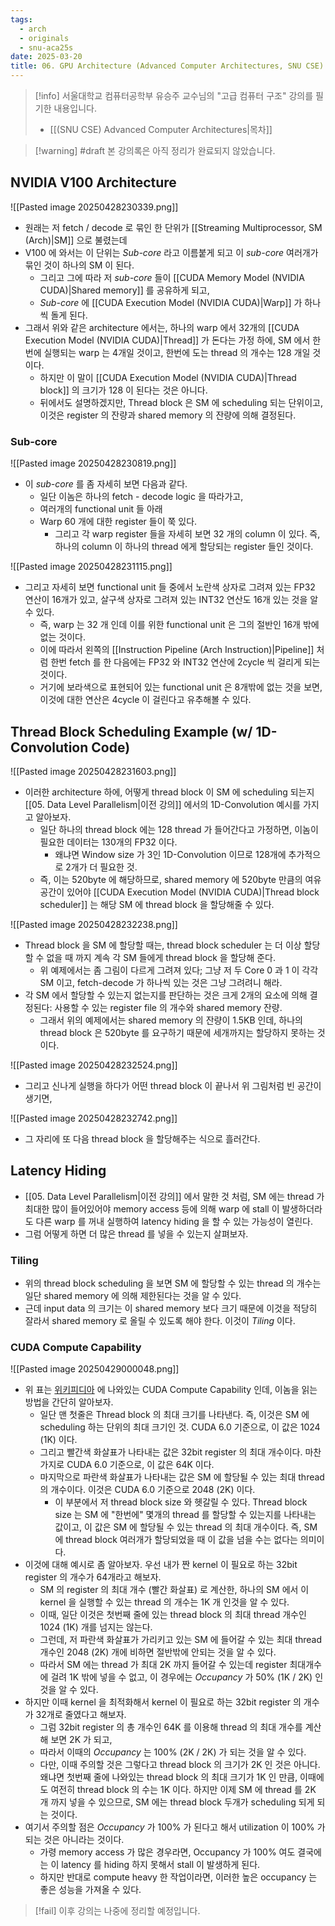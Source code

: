 ```yaml
---
tags:
  - arch
  - originals
  - snu-aca25s
date: 2025-03-20
title: 06. GPU Architecture (Advanced Computer Architectures, SNU CSE)
---
```

> [!info] 서울대학교 컴퓨터공학부 유승주 교수님의 "고급 컴퓨터 구조" 강의를 필기한 내용입니다.
> - [[(SNU CSE) Advanced Computer Architectures|목차]]

> [!warning] #draft 본 강의록은 아직 정리가 완료되지 않았습니다.

## NVIDIA V100 Architecture

![[Pasted image 20250428230339.png]]

- 원래는 저 fetch / decode 로 묶인 한 단위가 [[Streaming Multiprocessor, SM (Arch)|SM]] 으로 불렸는데
- V100 에 와서는 이 단위는 *Sub-core* 라고 이름붙게 되고 이 *sub-core* 여러개가 묶인 것이 하나의 SM 이 된다.
	- 그리고 그에 따라 저 *sub-core* 들이 [[CUDA Memory Model (NVIDIA CUDA)|Shared memory]] 를 공유하게 되고,
	- *Sub-core* 에 [[CUDA Execution Model (NVIDIA CUDA)|Warp]] 가 하나씩 돌게 된다.
- 그래서 위와 같은 architecture 에서는, 하나의 warp 에서 32개의 [[CUDA Execution Model (NVIDIA CUDA)|Thread]] 가 돈다는 가정 하에, SM 에서 한번에 실행되는 warp 는 4개일 것이고, 한번에 도는 thread 의 개수는 128 개일 것이다.
	- 하지만 이 말이 [[CUDA Execution Model (NVIDIA CUDA)|Thread block]] 의 크기가 128 이 된다는 것은 아니다.
	- 뒤에서도 설명하겠지만, Thread block 은 SM 에 scheduling 되는 단위이고, 이것은 register 의 잔량과 shared memory 의 잔량에 의해 결정된다.

### Sub-core

![[Pasted image 20250428230819.png]]

- 이 *sub-core* 를 좀 자세히 보면 다음과 같다.
	- 일단 이놈은 하나의 fetch - decode logic 을 따라가고,
	- 여러개의 functional unit 들 아래
	- Warp 60 개에 대한 register 들이 쭉 있다.
		- 그리고 각 warp register 들을 자세히 보면 32 개의 column 이 있다. 즉, 하나의 column 이 하나의 thread 에게 할당되는 register 들인 것이다.

![[Pasted image 20250428231115.png]]

- 그리고 자세히 보면 functional unit 들 중에서 노란색 상자로 그려져 있는 FP32 연산이 16개가 있고, 살구색 상자로 그려져 있는 INT32 연산도 16개 있는 것을 알 수 있다.
	- 즉, warp 는 32 개 인데 이를 위한 functional unit 은 그의 절반인 16개 밖에 없는 것이다.
	- 이에 따라서 왼쪽의 [[Instruction Pipeline (Arch Instruction)|Pipeline]] 처럼 한번 fetch 를 한 다음에는 FP32 와 INT32 연산에 2cycle 씩 걸리게 되는 것이다.
	- 거기에 보라색으로 표현되어 있는 functional unit 은 8개밖에 없는 것을 보면, 이것에 대한 연산은 4cycle 이 걸린다고 유추해볼 수 있다.

## Thread Block Scheduling Example (w/ 1D-Convolution Code)

![[Pasted image 20250428231603.png]]

- 이러한 architecture 하에, 어떻게 thread block 이 SM 에 scheduling 되는지 [[05. Data Level Parallelism|이전 강의]] 에서의 1D-Convolution 예시를 가지고 알아보자.
	- 일단 하나의 thread block 에는 128 thread 가 들어간다고 가정하면, 이놈이 필요한 데이터는 130개의 FP32 이다.
		- 왜냐면 Window size 가 3인 1D-Convolution 이므로 128개에 추가적으로 2개가 더 필요한 것.
	- 즉, 이는 520byte 에 해당하므로, shared memory 에 520byte 만큼의 여유 공간이 있어야 [[CUDA Execution Model (NVIDIA CUDA)|Thread block scheduler]] 는 해당 SM 에 thread block 을 할당해줄 수 있다.

![[Pasted image 20250428232238.png]]

- Thread block 을 SM 에 할당할 때는, thread block scheduler 는 더 이상 할당할 수 없을 때 까지 계속 각 SM 들에게 thread block 을 할당해 준다.
	- 위 예제에서는 좀 그림이 다르게 그려져 있다; 그냥 저 두 Core 0 과 1 이 각각 SM 이고, fetch-decode 가 하나씩 있는 것은 그냥 그려려니 해라.
- 각 SM 에서 할당할 수 있는지 없는지를 판단하는 것은 크게 2개의 요소에 의해 결정된다: 사용할 수 있는 register file 의 개수와 shared memory 잔량.
	- 그래서 위의 예제에서는 shared memory 의 잔량이 1.5KB 인데, 하나의 thread block 은 520byte 를 요구하기 때문에 세개까지는 할당하지 못하는 것이다.

![[Pasted image 20250428232524.png]]

- 그리고 신나게 실행을 하다가 어떤 thread block 이 끝나서 위 그림처럼 빈 공간이 생기면,

![[Pasted image 20250428232742.png]]

- 그 자리에 또 다음 thread block 을 할당해주는 식으로 흘러간다.

## Latency Hiding

- [[05. Data Level Parallelism|이전 강의]] 에서 말한 것 처럼, SM 에는 thread 가 최대한 많이 들어있어야 memory access 등에 의해 warp 에 stall 이 발생하더라도 다른 warp 를 꺼내 실행하여 latency hiding 을 할 수 있는 가능성이 열린다.
- 그럼 어떻게 하면 더 많은 thread 를 넣을 수 있는지 살펴보자.

### Tiling

- 위의 thread block scheduling 을 보면 SM 에 할당할 수 있는 thread 의 개수는 일단 shared memory 에 의해 제한된다는 것을 알 수 있다.
- 근데 input data 의 크기는 이 shared memory 보다 크기 때문에 이것을 적당히 잘라서 shared memory 로 올릴 수 있도록 해야 한다. 이것이 *Tiling* 이다.

### CUDA Compute Capability

![[Pasted image 20250429000048.png]]

- 위 표는 [위키피디아](https://en.wikipedia.org/wiki/CUDA#Technical_specifications) 에 나와있는 CUDA Compute Capability 인데, 이놈을 읽는 방법을 간단히 알아보자.
	- 일단 맨 첫줄은 Thread block 의 최대 크기를 나타낸다. 즉, 이것은 SM 에 scheduling 하는 단위의 최대 크기인 것. CUDA 6.0 기준으로, 이 값은 1024 (1K) 이다.
	- 그리고 빨간색 화살표가 나타내는 값은 32bit register 의 최대 개수이다. 마찬가지로 CUDA 6.0 기준으로, 이 값은 64K 이다.
	- 마지막으로 파란색 화살표가 나타내는 값은 SM 에 할당될 수 있는 최대 thread 의 개수이다. 이것은 CUDA 6.0 기준으로 2048 (2K) 이다.
		- 이 부분에서 저 thread block size 와 헷갈릴 수 있다. Thread block size 는 SM 에 "한번에" 몇개의 thread 를 할당할 수 있는지를 나타내는 값이고, 이 값은 SM 에 할당될 수 있는 thread 의 최대 개수이다. 즉, SM 에 thread block 여러개가 할당되었을 때 이 값을 넘을 수는 없다는 의미이다.
- 이것에 대해 예시로 좀 알아보자. 우선 내가 짠 kernel 이 필요로 하는 32bit register 의 개수가 64개라고 해보자.
	- SM 의 register 의 최대 개수 (빨간 화살표) 로 계산한, 하나의 SM 에서 이 kernel 을 실행할 수 있는 thread 의 개수는 1K 개 인것을 알 수 있다.
	- 이때, 일단 이것은 첫번째 줄에 있는 thread block 의 최대 thread 개수인 1024 (1K) 개를 넘지는 않는다.
	- 그런데, 저 파란색 화살표가 가리키고 있는 SM 에 들어갈 수 있는 최대 thread 개수인 2048 (2K) 개에 비하면 절반밖에 안되는 것을 알 수 있다.
	- 따라서 SM 에는 thread 가 최대 2K 까지 들어갈 수 있는데 register 최대개수에 걸려 1K 밖에 넣을 수 없고, 이 경우에는 *Occupancy* 가 50% (1K / 2K) 인 것을 알 수 있다.
- 하지만 이때 kernel 을 최적화해서 kernel 이 필요로 하는 32bit register 의 개수가 32개로 줄였다고 해보자.
	- 그럼 32bit register 의 총 개수인 64K 를 이용해 thread 의 최대 개수를 계산해 보면 2K 가 되고,
	- 따라서 이때의 *Occupancy* 는 100% (2K / 2K) 가 되는 것을 알 수 있다.
	- 다만, 이때 주의할 것은 그렇다고 thread block 의 크기가 2K 인 것은 아니다. 왜냐면 첫번째 줄에 나와있는 thread block 의 최대 크기가 1K 인 만큼, 이때에도 여전히 thread block 의 수는 1K 이다. 하지만 이제 SM 에 thread 를 2K 개 까지 넣을 수 있으므로, SM 에는 thread block 두개가 scheduling 되게 되는 것이다.
- 여기서 주의할 점은 *Occupancy* 가 100% 가 된다고 해서 utilization 이 100% 가 되는 것은 아니라는 것이다.
	- 가령 memory access 가 많은 경우라면, Occupancy 가 100% 여도 결국에는 이 latency 를 hiding 하지 못해서 stall 이 발생하게 된다.
	- 하지만 반대로 compute heavy 한 작업이라면, 이러한 높은 occupancy 는 좋은 성능을 가져올 수 있다.

> [!fail] 이후 강의는 나중에 정리할 예정입니다.